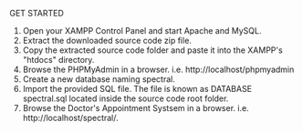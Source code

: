 GET STARTED

1. Open your XAMPP Control Panel and start Apache and MySQL.
2. Extract the downloaded source code zip file.
3. Copy the extracted source code folder and paste it into the XAMPP's "htdocs" directory.
4. Browse the PHPMyAdmin in a browser. i.e. http://localhost/phpmyadmin
5. Create a new database naming spectral.
6. Import the provided SQL file. The file is known as DATABASE spectral.sql located inside the 
source code root folder.
7. Browse the Doctor's Appointment Systsem in a browser. i.e. http://localhost/spectral/.
